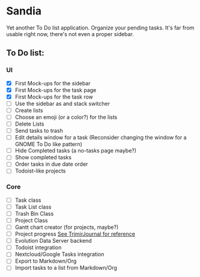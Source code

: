 # Sandia

Yet another To Do list application. Organize your pending tasks. It's far from usable right now, there's not even a proper sidebar.

## To Do list: 

### UI

- [x] First Mock-ups for the sidebar
- [x] First Mock-ups for the task page
- [x] First Mock-ups for the task row
- [ ] Use the sidebar as and stack switcher
- [ ] Create lists
- [ ] Choose an emoji (or a color?) for the lists
- [ ] Delete Lists
- [ ] Send tasks to trash
- [ ] Edit details window for a task (Reconsider changing the window for a GNOME To Do like pattern)
- [ ] Hide Completed tasks (a no-tasks page maybe?)
- [ ] Show completed tasks
- [ ] Order tasks in due date order
- [ ] Todoist-like projects

### Core

- [ ] Task class
- [ ] Task List class
- [ ] Trash Bin Class
- [ ] Project Class
- [ ] Gantt chart creator (for projects, maybe?)
- [ ] Project progress [See TrimirJournal for reference](https://github.com/matthiasjg/trimirjournal)
- [ ] Evolution Data Server backend
- [ ] Todoist integration
- [ ] Nextcloud/Google Tasks integration
- [ ] Export to Markdown/Org
- [ ] Import tasks to a list from Markdown/Org
